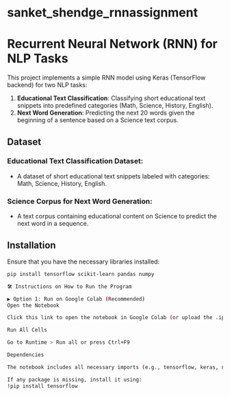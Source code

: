 # sanket_shendge_rnnassignment

# Recurrent Neural Network (RNN) for NLP Tasks

This project implements a simple RNN model using Keras (TensorFlow backend) for two NLP tasks:

1. **Educational Text Classification**: Classifying short educational text snippets into predefined categories (Math, Science, History, English).
2. **Next Word Generation**: Predicting the next 20 words given the beginning of a sentence based on a Science text corpus.


## Dataset

### Educational Text Classification Dataset:
- A dataset of short educational text snippets labeled with categories: Math, Science, History, English.

### Science Corpus for Next Word Generation:
- A text corpus containing educational content on Science to predict the next word in a sequence.

## Installation

Ensure that you have the necessary libraries installed:

```bash
pip install tensorflow scikit-learn pandas numpy

🛠 Instructions on How to Run the Program

▶️ Option 1: Run on Google Colab (Recommended)
Open the Notebook

Click this link to open the notebook in Google Colab (or upload the .ipynb file to your Drive and open it with Colab)

Run All Cells

Go to Runtime > Run all or press Ctrl+F9

Dependencies

The notebook includes all necessary imports (e.g., tensorflow, keras, numpy, etc.)

If any package is missing, install it using:
!pip install tensorflow
